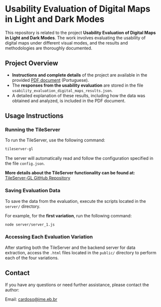 # Usability Evaluation of Digital Maps in Light and Dark Modes

This repository is related to the project **Usability Evaluation of Digital Maps in Light and Dark Modes**. The work involves evaluating the usability of digital maps under different visual modes, and the results and methodologies are thoroughly documented.

## Project Overview

- **Instructions and complete details** of the project are available in the provided [PDF document](master_thesis_dark_maps.pdf) (Portuguese).
- The **responses from the usability evaluation** are stored in the file `usability_evaluation_digital_maps_results.json`.
- A detailed explanation of these results, including how the data was obtained and analyzed, is included in the PDF document.

## Usage Instructions

### Running the TileServer

To run the TileServer, use the following command:

```bash
tileserver-gl
```

The server will automatically read and follow the configuration specified in the file `config.json`.

**More details about the TileServer functionality can be found at:** [TileServer-GL GitHub Repository](https://github.com/maptiler/tileserver-gl)

### Saving Evaluation Data

To save the data from the evaluation, execute the scripts located in the `server/` directory.

For example, for the **first variation**, run the following command:

```bash
node server/server_1.js
```

### Accessing Each Evaluation Variation

After starting both the TileServer and the backend server for data extraction, access the `.html` files located in the `public/` directory to perform each of the four variations.

## **Contact**

If you have any questions or need further assistance, please contact the author:

Email: cardoso@ime.eb.br
